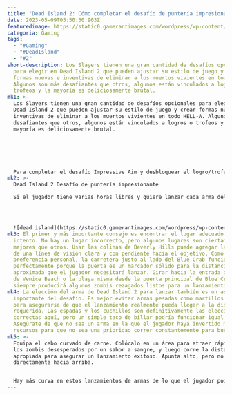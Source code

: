 ```yaml
---
title: "Dead Island 2: Cómo completar el desafío de puntería impresionante"
date: 2023-05-09T05:50:30.903Z
featuredimage: https://static0.gamerantimages.com/wordpress/wp-content/uploads/2023/05/custom-dimensions-1800x900-px-31.jpeg?q=50&fit=contain&w=1140&h=&dpr=1.5
categoria: Gaming
tags:
  - "#Gaming"
  - "#DeadIsland"
  - "#2"
short-description: Los Slayers tienen una gran cantidad de desafíos opcionales
  para elegir en Dead Island 2 que pueden ajustar su estilo de juego y crear
  formas nuevas e inventivas de eliminar a los muertos vivientes en todo HELL-A.
  Algunos son más desafiantes que otros, algunos están vinculados a logros o
  trofeos y la mayoría es deliciosamente brutal.
mk1: >-
  Los Slayers tienen una gran cantidad de desafíos opcionales para elegir en
  Dead Island 2 que pueden ajustar su estilo de juego y crear formas nuevas e
  inventivas de eliminar a los muertos vivientes en todo HELL-A. Algunos son más
  desafiantes que otros, algunos están vinculados a logros o trofeos y la
  mayoría es deliciosamente brutal.






  Para completar el desafío Impressive Aim y desbloquear el logro/trofeo Donk, los jugadores de Dead Island 2 deberán golpear a un zombi con un arma arrojadiza a 35 metros o más.
mk2: >-
  Dead Island 2 Desafío de puntería impresionante

  Si el jugador tiene varias horas libres y quiere lanzar cada arma del inventario, es probable que eventualmente complete este desafío. Pero hay algunas formas de manipular la situación para aumentar la tasa de éxito. 




  ![dead island](https://static0.gamerantimages.com/wordpress/wp-content/uploads/2023/05/cd9b6625-f919-4dab-bb10-01cac7908fd1.jpeg?q=50&fit=crop&w=1500&dpr=1.5 "dead")
mk3: El primer y más importante consejo es encontrar el lugar adecuado para el
  intento. No hay un lugar incorrecto, pero algunos lugares son ciertamente
  mejores que otros. Usar las colinas de Beverly Hills puede agregar la ventaja
  de una línea de visión clara y con pendiente hacia el objetivo. Como
  preferencia personal, la carretera justo al lado del Blue Crab funciona
  perfectamente porque la puerta es un marcador sólido para la distancia
  aproximada que el jugador necesitará lanzar. Girar hacia la entrada del área
  de Venice Beach o la playa misma desde la puerta principal de Blue Crab
  siempre producirá algunos zombis rezagados listos para un lanzamiento de arma.
mk4: La elección del arma de Dead Island 2 para lanzar también es un aspecto
  importante del desafío. Es mejor evitar armas pesadas como martillos o mazas
  para asegurarse de que el lanzamiento realmente pueda llegar a la distancia
  requerida. Las espadas y los cuchillos son definitivamente las elecciones
  correctas aquí, pero un simple taco de billar podría funcionar igual de bien.
  Asegúrate de que no sea un arma en la que el jugador haya invertido muchos
  recursos para que no sea una prioridad correr constantemente para buscarla.
mk5: >-
  Equipa el cebo curvado de carne. Colócalo en un área para atraer rápidamente a
  los zombis desesperados por un sabor a sangre, y luego corre la distancia
  apropiada para asegurar un lanzamiento exitoso. Apunta alto, pero no apuntes
  directamente hacia arriba.


  Hay más curva en estos lanzamientos de armas de lo que el jugador podría estar esperando. Recuerda, el zombi no tiene que morir para que el donk tenga éxito. Solo tiene que ser golpeado. Después de algunos intentos sólidos, los jugadores deberían completar con éxito el desafío y desbloquear el logro Donk de Dead Island 2.
---
```


